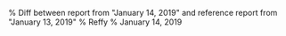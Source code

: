 % Diff between report from "January 14, 2019" and reference report from "January 13, 2019"
% Reffy
% January 14, 2019

